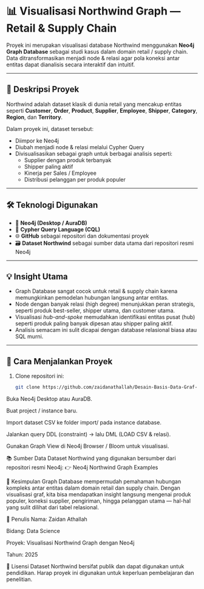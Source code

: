 # 📊 Visualisasi Northwind Graph — Retail & Supply Chain

Proyek ini merupakan visualisasi database Northwind menggunakan **Neo4j Graph Database** sebagai studi kasus dalam domain retail / supply chain.  
Data ditransformasikan menjadi node & relasi agar pola koneksi antar entitas dapat dianalisis secara interaktif dan intuitif.

---

## 📝 Deskripsi Proyek

Northwind adalah dataset klasik di dunia retail yang mencakup entitas seperti **Customer**, **Order**, **Product**, **Supplier**, **Employee**, **Shipper**, **Category**, **Region**, dan **Territory**.

Dalam proyek ini, dataset tersebut:
- Diimpor ke Neo4j
- Diubah menjadi node & relasi melalui Cypher Query
- Divisualisasikan sebagai graph untuk berbagai analisis seperti:
  - Supplier dengan produk terbanyak  
  - Shipper paling aktif  
  - Kinerja per Sales / Employee  
  - Distribusi pelanggan per produk populer  

---

## 🛠️ Teknologi Digunakan

- 🧠 **Neo4j (Desktop / AuraDB)**  
- 📝 **Cypher Query Language (CQL)**  
- 🌐 **GitHub** sebagai repositori dan dokumentasi proyek  
- 🗃️ **Dataset Northwind** sebagai sumber data utama dari repositori resmi Neo4j

---

## 💡 Insight Utama

- Graph Database sangat cocok untuk retail & supply chain karena memungkinkan pemodelan hubungan langsung antar entitas.  
- Node dengan banyak relasi (high degree) menunjukkan peran strategis, seperti produk best-seller, shipper utama, dan customer utama.  
- Visualisasi *hub-and-spoke* memudahkan identifikasi entitas pusat (hub) seperti produk paling banyak dipesan atau shipper paling aktif.  
- Analisis semacam ini sulit dicapai dengan database relasional biasa atau SQL murni.

---

## 🚀 Cara Menjalankan Proyek

1. Clone repositori ini:
   ```bash
   git clone https://github.com/zaidanathallah/Desain-Basis-Data-Graf-untuk-Retail-Supply-Chain-Studi-Kasus-Dataset-Northwind-.git
Buka Neo4j Desktop atau AuraDB.

Buat project / instance baru.

Import dataset CSV ke folder import/ pada instance database.

Jalankan query DDL (constraint) → lalu DML (LOAD CSV & relasi).

Gunakan Graph View di Neo4j Browser / Bloom untuk visualisasi.

📚 Sumber Data
Dataset Northwind yang digunakan bersumber dari repositori resmi Neo4j:
👉 Neo4j Northwind Graph Examples

📝 Kesimpulan
Graph Database mempermudah pemahaman hubungan kompleks antar entitas dalam domain retail dan supply chain.
Dengan visualisasi graf, kita bisa mendapatkan insight langsung mengenai produk populer, koneksi supplier, pengiriman, hingga pelanggan utama — hal-hal yang sulit dilihat dari tabel relasional.

👤 Penulis
Nama: Zaidan Athallah

Bidang: Data Science

Proyek: Visualisasi Northwind Graph dengan Neo4j

Tahun: 2025

🪪 Lisensi
Dataset Northwind bersifat publik dan dapat digunakan untuk pendidikan.
Harap proyek ini digunakan untuk keperluan pembelajaran dan penelitian.